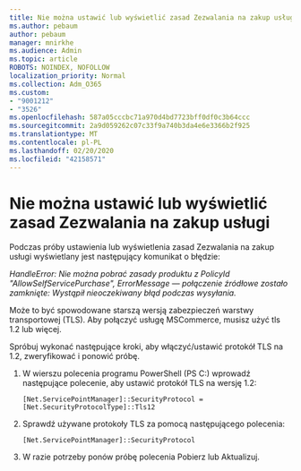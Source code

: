 ```yaml
---
title: Nie można ustawić lub wyświetlić zasad Zezwalania na zakup usługi
ms.author: pebaum
author: pebaum
manager: mnirkhe
ms.audience: Admin
ms.topic: article
ROBOTS: NOINDEX, NOFOLLOW
localization_priority: Normal
ms.collection: Adm_O365
ms.custom:
- "9001212"
- "3526"
ms.openlocfilehash: 587a05cccbc71a970d4bd7723bff0df0c3b64ccc
ms.sourcegitcommit: 2a9d059262c07c33f9a740b3da4e6e3366b2f925
ms.translationtype: MT
ms.contentlocale: pl-PL
ms.lasthandoff: 02/20/2020
ms.locfileid: "42158571"
---
```

# <a name="unable-to-set-or-view-the-allowselfservicepurchase-policy"></a>Nie można ustawić lub wyświetlić zasad Zezwalania na zakup usługi

Podczas próby ustawienia lub wyświetlenia zasad Zezwalania na zakup usługi wyświetlany jest następujący komunikat o błędzie:

*HandleError: Nie można pobrać zasady produktu z PolicyId "AllowSelfServicePurchase", ErrorMessage — połączenie źródłowe zostało zamknięte: Wystąpił nieoczekiwany błąd podczas wysyłania.*

Może to być spowodowane starszą wersją zabezpieczeń warstwy transportowej (TLS). Aby połączyć usługę MSCommerce, musisz użyć tls 1.2 lub więcej.  

Spróbuj wykonać następujące kroki, aby włączyć/ustawić protokół TLS na 1.2, zweryfikować i ponowić próbę.
 1. W wierszu polecenia programu PowerShell (PS C:\) wprowadź następujące polecenie, aby ustawić protokół TLS na wersję 1.2:

    `[Net.ServicePointManager]::SecurityProtocol = [Net.SecurityProtocolType]::Tls12`

2. Sprawdź używane protokoły TLS za pomocą następującego polecenia:

    `[Net.ServicePointManager]::SecurityProtocol` 

3. W razie potrzeby ponów próbę polecenia Pobierz lub Aktualizuj.

